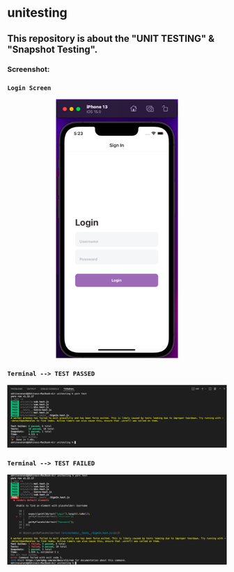 # unitesting
## This repository is about the "UNIT TESTING" &amp; "Snapshot Testing".

### Screenshot:

### ``` Login Screen ```

<div align="center">
  <img src="screenshots/loginscreen.png" width="280">
  </div>

### ``` Terminal --> TEST PASSED ```

<img src="screenshots/unitesting.png"/>

### ``` Terminal --> TEST FAILED ```

<img src="screenshots/testfailed.png"/>
